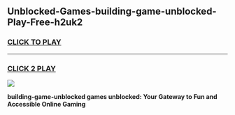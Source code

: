 
## Unblocked-Games-building-game-unblocked-Play-Free-h2uk2
<h3>
<a href="https://premium76.site?title=building-game-unblocked&ref=18A1">CLICK TO PLAY</a></h3>
<hr>

<h3>
<a href="https://premium76.site?title=building-game-unblocked&ref=18A1">CLICK 2 PLAY</a>
  
</h3>

<a href="https://premium76.site?title=building-game-unblocked&ref=18A1"><img src="https://clearcache.store/games.png"></a>


**building-game-unblocked games unblocked: Your Gateway to Fun and Accessible Online Gaming**
